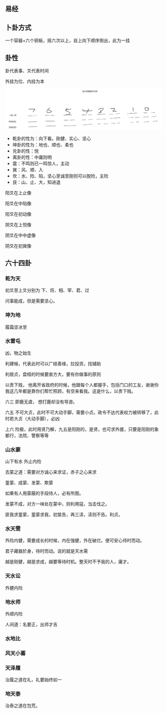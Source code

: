 ## 易经

## 卜卦方式

  一个容器+六个铜板，摇六次以上，自上向下顺序倒出，此为一挂

## 卦性

卦代表事、爻代表时间

外挂为位、内挂为本

![八卦](ba-gua.jpg)

* 乾卦的性为：向下看。刚健、实心、坚心
* 坤卦的性为：地也、顺也、柔也
* 兑卦的性：悦
* 离卦的性：中庸则明
* 震：不鸣则已一鸣惊人，主动
* 巽：风、顺、入
* 坎：水、险、陷，坚心至诚至刚则可以脱险，主险
* 艮：山、止、大，知进退


阳爻在上止像

阳爻在中陷像

阳爻在初动像

阴爻在上悦像

阴爻在中中虚像

阴爻在初巽像

## 六十四卦

### 乾为天

初爻至上爻分别为 下、将、相、宰、君、过

问事能成，但是需要坚心。

### 坤为地

履霜坚冰至

### 水雷屯

凶，物之始生

利建候，代表此时可以广结善缘，拉投资，找辅助

利居贞，盘桓的时候要直方大，要有你做事的原则

以贵下贱， 他离开省政府的时候，他跟每个人都握手，包括门口的工友，谢谢你我这几年都是靠你们帮忙照顾，有空来看我。这是什么，以贵下贱。

六三 即鹿无虞， 想打鹿却没有导游。

六五 不可大贞，此时不可大动手脚，需要小贞。政令不达代表权力被转移了，此时若大贞（大动手脚），必凶

上六 险极，此时用贤乃解，九五是阳刚的，是贤，也可求外援，只要是阳刚的象都行，法院、警察等等


### 山水蒙

山下有水 外止内险

去蒙之道：需要对方诚心来求证，赤子之心来求 

童蒙、成蒙、发蒙、欺蒙

如果有人用蒙蔽的手段待人，必有所图。

发蒙不成，对方一味处在蒙中，则利用寇，当击伐之。

匪我求童蒙，童蒙求我，初筮告，再三渎，渎则不告。利贞。

### 水天需

外险内健，需要成长的时候，内在强健，外在破烂。便可安心待时而动。

君子藏器於身，待时而动。说的就是天水需

越是刚健，越是求成，越要等待时机。整天时不予我的人，庸才。

### 天水讼

外健内险

### 地水师

外顺内险

人间道：名要正，出师才吉

### 水地比

### 风天小蓄

### 天泽履

治履之道在礼，礼要始终如一

### 地天泰

治泰之道在包荒。